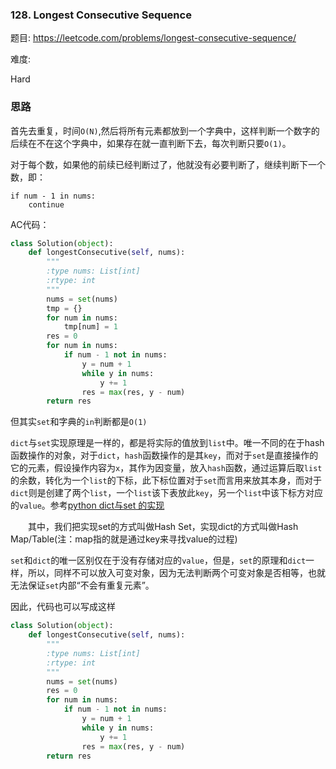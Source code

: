 ### 128. Longest Consecutive Sequence

题目:
<https://leetcode.com/problems/longest-consecutive-sequence/>


难度:

Hard


### 思路
首先去重复，时间```O(N)```,然后将所有元素都放到一个字典中，这样判断一个数字的后续在不在这个字典中，如果存在就一直判断下去，每次判断只要```O(1)```。

对于每个数，如果他的前续已经判断过了，他就没有必要判断了，继续判断下一个数，即：
```
if num - 1 in nums:
    continue
```


AC代码：

```python
class Solution(object):
    def longestConsecutive(self, nums):
        """
        :type nums: List[int]
        :rtype: int
        """
        nums = set(nums)
        tmp = {}
        for num in nums:
            tmp[num] = 1
        res = 0
        for num in nums:
            if num - 1 not in nums:
                y = num + 1
                while y in nums:
                    y += 1
                res = max(res, y - num)
        return res
```

但其实```set```和字典的```in```判断都是```O(1)```

```dict```与```set```实现原理是一样的，都是将实际的值放到```list```中。唯一不同的在于hash函数操作的对象，对于```dict```，```hash```函数操作的是其```key```，而对于```set```是直接操作的它的元素，假设操作内容为```x```，其作为因变量，放入```hash```函数，通过运算后取```list```的余数，转化为一个```list```的下标，此下标位置对于```set```而言用来放其本身，而对于```dict```则是创建了两个```list```，一个```list```该下表放此```key```，另一个```list```中该下标方对应的```value```。参考[python dict与set 的实现](http://www.cnblogs.com/pengsixiong/p/5326893.html)

　　其中，我们把实现set的方式叫做Hash Set，实现dict的方式叫做Hash Map/Table(注：map指的就是通过key来寻找value的过程)

```set```和```dict```的唯一区别仅在于没有存储对应的```value```，但是，```set```的原理和```dict```一样，所以，同样不可以放入可变对象，因为无法判断两个可变对象是否相等，也就无法保证```set```内部“不会有重复元素”。

因此，代码也可以写成这样
```python
class Solution(object):
    def longestConsecutive(self, nums):
        """
        :type nums: List[int]
        :rtype: int
        """
        nums = set(nums)
        res = 0
        for num in nums:
            if num - 1 not in nums:
                y = num + 1
                while y in nums:
                    y += 1
                res = max(res, y - num)
        return res
```
